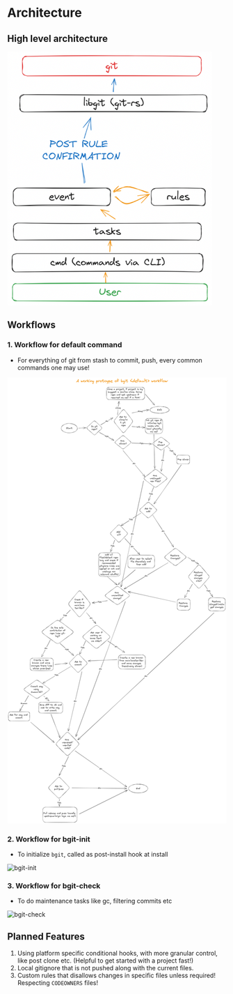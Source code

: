 # Architecture

## High level architecture

![bgit arch](./bgit_arch.png)

## Workflows

### 1. Workflow for default command

- For everything of git from stash to commit, push, every common commands one may use!

![default workflow](./workflow.png)

### 2. Workflow for bgit-init

- To initialize `bgit`, called as post-install hook at install

![bgit-init](https://github.com/Gyan172004/bgit/assets/137227305/99c7aa1b-a4a4-46ab-bdbe-f9f14898ae33)

### 3. Workflow for bgit-check

- To do maintenance tasks like gc, filtering commits etc

![bgit-check](https://github.com/Gyan172004/bgit/assets/137227305/12d68127-30ce-4f07-8f9f-b815c8264f24)

## Planned Features

1. Using platform specific conditional hooks, with more granular control, like post clone etc. (Helpful to get started with a project fast!)
2. Local gitignore that is not pushed along with the current files.
3. Custom rules that disallows changes in specific files unless required! Respecting `CODEOWNERS` files!
